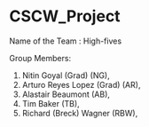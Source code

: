 # CSCW_Project
Name of the Team : High-fives

Group Members:

1. Nitin Goyal (Grad) (NG),
2. Arturo Reyes Lopez (Grad) (AR),
3. Alastair Beaumont (AB),
4. Tim Baker (TB),
5. Richard (Breck) Wagner (RBW),
